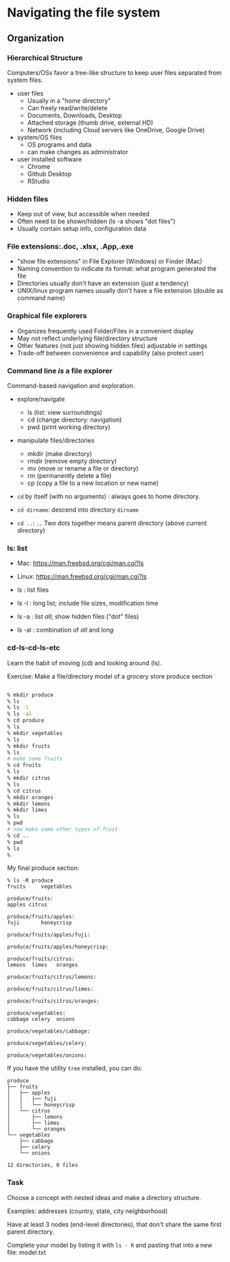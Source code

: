 # Navigating the file system

## Organization

### Hierarchical Structure

Computers/OSs favor a tree-like structure to keep
user files separated from system files.

 - user files
   - Usually in a "home directory" 
   - Can freely read/write/delete
   - Documents, Downloads, Desktop
   - Attached storage (thumb drive, external HD)
   - Network (including Cloud servers like OneDrive, Google Drive)
 - system/OS files
   - OS programs and data
   - can make changes as administrator 
 - user installed software
   - Chrome
   - Github Desktop
   - RStudio

### Hidden files
 - Keep out of view, but accessible when needed
 - Often need to be shown/hidden (ls -a shows "dot files")
 - Usually contain setup info, configuration data

### File extensions:.doc, .xlsx, .App,.exe
  - "show file extensions" in File Explorer (Windows) or Finder (Mac) 
  - Naming convention to indicate its format: what program generated the file
  - Directories usually don't have an extension (just a tendency) 
  - UNIX/linux program names usually don't have a file extension (double as command name) 

### Graphical file explorers
  - Organizes frequently used Folder/Files in a convenient display
  - May not reflect underlying file/directory structure
  - Other features (not just showing hidden files) adjustable in settings 
  - Trade-off between convenience and capability (also protect user) 


### Command line *is* a file explorer 

Command-based navigation and exploration.

 - explore/navigate
   - ls (list: view surroundings)
   - cd (change directory: navigation)
   - pwd (print working directory) 
 - manipulate files/directories
   - mkdir (make directory)
   - rmdir (remove empty directory) 
   - mv (move or rename a file or directory) 
   - rm (permanently delete a file) 
   - cp (copy a file to a new location or new name)

  - `cd` by itself (with no arguments) : always goes to home directory. 
  - `cd dirname`: descend into directory `dirname`
  - `cd ..`: `..` Two dots together means parent directory (above current directory) 


### ls: list

 - Mac: https://man.freebsd.org/cgi/man.cgi?ls
 - Linux: https://man.freebsd.org/cgi/man.cgi?ls

 - ls : list files
 - ls -l : long list; include file sizes, modification time
 - ls -a : list *all*; show hidden files ("dot" files)
 - ls -al : combination of _all_ and _long_


### cd-ls-cd-ls-etc

Learn the habit of moving (cd) and looking around (ls). 

Exercise: Make a file/directory model of a grocery store produce section

```bash

% mkdir produce
% ls
% ls -l
% ls -al
% cd produce
% ls
% mkdir vegetables
% ls
% mkdir fruits
% ls
# make some fruits
% cd fruits
% ls
% mkdir citrus
% ls
% cd citrus
% mkdir oranges
% mkdir lemons
% mkdir limes
% ls
% pwd
# now make some other types of fruit
% cd ..
% pwd
% ls
%
```

My final produce section:

```
% ls -R produce
fruits     vegetables

produce/fruits:
apples citrus

produce/fruits/apples:
fuji       honeycrisp

produce/fruits/apples/fuji:

produce/fruits/apples/honeycrisp:

produce/fruits/citrus:
lemons  limes   oranges

produce/fruits/citrus/lemons:

produce/fruits/citrus/limes:

produce/fruits/citrus/oranges:

produce/vegetables:
cabbage celery  onions

produce/vegetables/cabbage:

produce/vegetables/celery:

produce/vegetables/onions:
```

If you have the utility `tree` installed, you can do:

```
produce
├── fruits
│   ├── apples
│   │   ├── fuji
│   │   └── honeycrisp
│   └── citrus
│       ├── lemons
│       ├── limes
│       └── oranges
└── vegetables
    ├── cabbage
    ├── celery
    └── onions

12 directories, 0 files

```

### Task

Choose a concept with nested ideas and make a directory structure. 

Examples: addresses (country, state, city neighborhood) 

Have at least 3 nodes (end-level directories), that don't share the same first parent directory. 

Complete your model by listing it with `ls - R` and pasting that into a new file: model.txt
